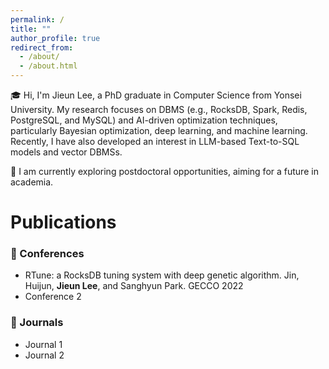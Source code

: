 ```yaml
---
permalink: /
title: ""
author_profile: true
redirect_from: 
  - /about/
  - /about.html
---
```


🎓 Hi, I'm Jieun Lee, a PhD graduate in Computer Science from Yonsei University.
My research focuses on DBMS (e.g., RocksDB, Spark, Redis, PostgreSQL, and MySQL) and AI-driven optimization techniques, particularly Bayesian optimization, deep learning, and machine learning. Recently, I have also developed an interest in LLM-based Text-to-SQL models and vector DBMSs.

🚀 I am currently exploring postdoctoral opportunities, aiming for a future in academia.

# Publications
### 🎤 Conferences
* RTune: a RocksDB tuning system with deep genetic algorithm. Jin, Huijun, **Jieun Lee**, and Sanghyun Park.  GECCO 2022
* Conference 2

### 📖 Journals
* Journal 1
* Journal 2
